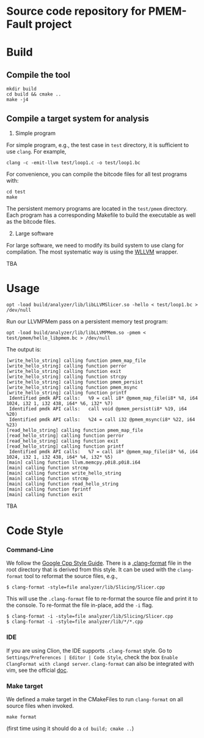 # Source code repository for PMEM-Fault project

# Build

## Compile the tool

```
mkdir build
cd build && cmake ..
make -j4
```

## Compile a target system for analysis

1. Simple program

For simple program, e.g., the test case in `test` directory, it is sufficient to
use `clang`. For example,

```
clang -c -emit-llvm test/loop1.c -o test/loop1.bc
```

For convenience, you can compile the bitcode files for all test programs with:
```
cd test
make
```

The persistent memory programs are located in the `test/pmem` directory. Each
program has a corresponding Makefile to build the executable as well as the
bitcode files.

2. Large software

For large software, we need to modify its build system to use clang for compilation.
The most systematic way is using the [WLLVM](https://github.com/travitch/whole-program-llvm) wrapper.

TBA

# Usage

```
opt -load build/analyzer/lib/libLLVMSlicer.so -hello < test/loop1.bc > /dev/null
```

Run our LLVMPMem pass on a persistent memory test program:

```
opt -load build/analyzer/lib/libLLVMPMem.so -pmem < test/pmem/hello_libpmem.bc > /dev/null
```

The output is:
```
[write_hello_string] calling function pmem_map_file
[write_hello_string] calling function perror
[write_hello_string] calling function exit
[write_hello_string] calling function strcpy
[write_hello_string] calling function pmem_persist
[write_hello_string] calling function pmem_msync
[write_hello_string] calling function printf
 Identified pmdk API calls:   %9 = call i8* @pmem_map_file(i8* %8, i64 1024, i32 1, i32 438, i64* %6, i32* %7)
 Identified pmdk API calls:   call void @pmem_persist(i8* %19, i64 %20)
 Identified pmdk API calls:   %24 = call i32 @pmem_msync(i8* %22, i64 %23)
[read_hello_string] calling function pmem_map_file
[read_hello_string] calling function perror
[read_hello_string] calling function exit
[read_hello_string] calling function printf
 Identified pmdk API calls:   %7 = call i8* @pmem_map_file(i8* %6, i64 1024, i32 1, i32 438, i64* %4, i32* %5)
[main] calling function llvm.memcpy.p0i8.p0i8.i64
[main] calling function strcmp
[main] calling function write_hello_string
[main] calling function strcmp
[main] calling function read_hello_string
[main] calling function fprintf
[main] calling function exit
```


TBA

# Code Style

### Command-Line
We follow the [Google Cpp Style Guide](https://google.github.io/styleguide/cppguide.html#Formatting). 
There is a [.clang-format](.clang-format) file in the root directory that is derived from this style.
It can be used with the `clang-format` tool to reformat the source files, e.g.,

```
$ clang-format -style=file analyzer/lib/Slicing/Slicer.cpp
```

This will use the `.clang-format` file to re-format the source file and print it to the console. 
To re-format the file in-place, add the `-i` flag.

```
$ clang-format -i -style=file analyzer/lib/Slicing/Slicer.cpp
$ clang-format -i -style=file analyzer/lib/*/*.cpp
```

### IDE
If you are using Clion, the IDE supports `.clang-format` style. Go to `Settings/Preferences | Editor | Code Style`, 
check the box `Enable ClangFormat with clangd server`. `clang-format` can also be integrated with 
vim, see the official [doc](http://clang.llvm.org/docs/ClangFormat.html#clion-integration).


### Make target
We defined a make target in the CMakeFiles to run `clang-format` on all source
files when invoked. 

```
make format
```

(first time using it should do a `cd build; cmake ..`)

